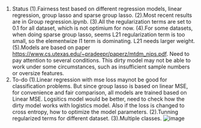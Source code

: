 1. Status
(1).Fairness test based on different regression models, linear regression, group lasso and sparse group lasso.
(2).Most recent results are in Group regression.ipynb.
(3).All the regularization terms are set to 0.1 for all dataset, which is not optimium for now. 
(4).For some datasets, when doing sparse group lasso, seems L21 regularization term is too small, so the elementwize l1 term is dominating. L21 needs larger weight.
(5).Models are based on paper https://www.cs.utexas.edu/~pradeepr/paperz/mtdm_nips.pdf. Need to pay attention to several conditions. This dirty model may not be able to work under some circumstances, such as insufficient sample numbers or oversize features.
2. To-do
(1).Linear regression with mse loss maynot be good for classification problems. But since group lasso is based on linear MSE, for convenience and fair comparison, all models are trained based on Linear MSE. Logsitics model would be better, need to check how the dirty model works with logistics model. Also if the loss is changed to cross entropy, how to optimize the model parameters.
(2).Tunning regularized terms for different dataset.
(3).Multiple classes.
![image](https://user-images.githubusercontent.com/70342781/219811476-9052d519-c557-4eb2-b34a-628620ea7af7.png)
